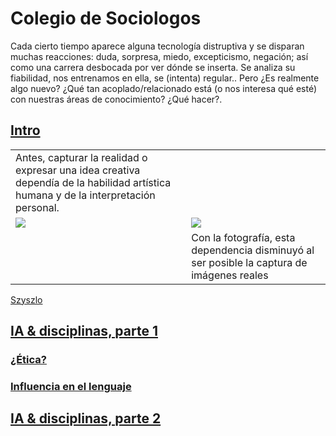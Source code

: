 # Colegio de Sociologos

Cada cierto tiempo aparece alguna tecnología distruptiva y se disparan muchas reacciones: duda, sorpresa, miedo, excepticismo, negación; así como una carrera desbocada por ver dónde se inserta. Se analiza su fiabilidad, nos entrenamos en ella, se (intenta) regular.. Pero ¿Es realmente algo nuevo? ¿Qué tan acoplado/relacionado está (o nos interesa qué esté) con nuestras áreas de conocimiento? ¿Qué hacer?.

## [Intro](/documentos/intro.md)

|||
|-|-|
|Antes, capturar la realidad o expresar una idea creativa dependía de la habilidad artística humana y de la interpretación personal.||
|![](https://teoriadelarte.com/wp-content/uploads/2023/12/Las-Meninas-Velazquez.jpg)|![](https://www.tvperu.gob.pe/sites/default/files/web/2023/u-78/martin_chambi_ofrenda_a_la_tierra_lauramarca_1925_-_1935_ocongate_quispicanchi_cusco.jpg)|
||Con la fotografía, esta dependencia disminuyó al ser posible la captura de imágenes reales|

[Szyszlo](https://youtu.be/-Rp5I5H4MAk?si=zue1RWIgpKntcWum&t=439)

## [IA & disciplinas, parte 1](/documentos/matrizBidireccional.md)

### [¿Ética?](/documentos/casosDeUso/dilemaEtico.md)

### [Influencia en el lenguaje](/documentos/casosDeUso/influenciaLLMsLenguaje.md)

## [IA & disciplinas, parte 2](/documentos/matrizBidireccional.md)
